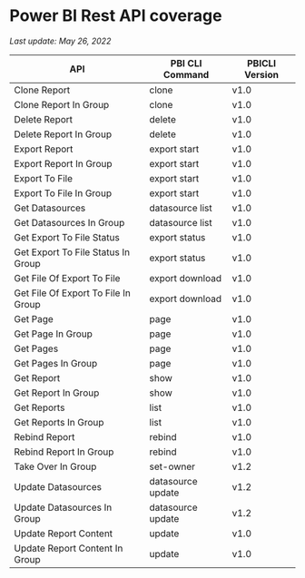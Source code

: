 # Power BI Rest API coverage

_Last update: May 26, 2022_

| API                                 | PBI CLI Command   | PBICLI Version |
| ----------------------------------- | ----------------- | -------------- |
| Clone Report                        | clone             | v1.0           |
| Clone Report In Group               | clone             | v1.0           |
| Delete Report                       | delete            | v1.0           |
| Delete Report In Group              | delete            | v1.0           |
| Export Report                       | export start      | v1.0           |
| Export Report In Group              | export start      | v1.0           |
| Export To File                      | export start      | v1.0           |
| Export To File In Group             | export start      | v1.0           |
| Get Datasources                     | datasource list   | v1.0           |
| Get Datasources In Group            | datasource list   | v1.0           |
| Get Export To File Status           | export status     | v1.0           |
| Get Export To File Status In Group  | export status     | v1.0           |
| Get File Of Export To File          | export download   | v1.0           |
| Get File Of Export To File In Group | export download   | v1.0           |
| Get Page                            | page              | v1.0           |
| Get Page In Group                   | page              | v1.0           |
| Get Pages                           | page              | v1.0           |
| Get Pages In Group                  | page              | v1.0           |
| Get Report                          | show              | v1.0           |
| Get Report In Group                 | show              | v1.0           |
| Get Reports                         | list              | v1.0           |
| Get Reports In Group                | list              | v1.0           |
| Rebind Report                       | rebind            | v1.0           |
| Rebind Report In Group              | rebind            | v1.0           |
| Take Over In Group                  | set-owner         | v1.2           |
| Update Datasources                  | datasource update | v1.2           |
| Update Datasources In Group         | datasource update | v1.2           |
| Update Report Content               | update            | v1.0           |
| Update Report Content In Group      | update            | v1.0           |
